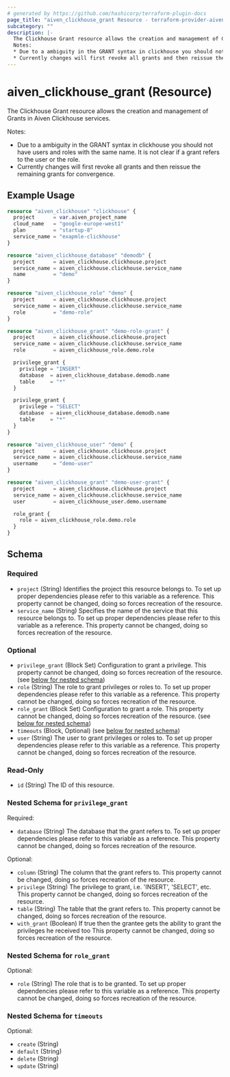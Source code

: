```yaml
---
# generated by https://github.com/hashicorp/terraform-plugin-docs
page_title: "aiven_clickhouse_grant Resource - terraform-provider-aiven"
subcategory: ""
description: |-
  The Clickhouse Grant resource allows the creation and management of Grants in Aiven Clickhouse services.
  Notes:
  * Due to a ambiguity in the GRANT syntax in clickhouse you should not have users and roles with the same name. It is not clear if a grant refers to the user or the role.
  * Currently changes will first revoke all grants and then reissue the remaining grants for convergence.
---
```


# aiven_clickhouse_grant (Resource)

The Clickhouse Grant resource allows the creation and management of Grants in Aiven Clickhouse services.

Notes:
* Due to a ambiguity in the GRANT syntax in clickhouse you should not have users and roles with the same name. It is not clear if a grant refers to the user or the role.
* Currently changes will first revoke all grants and then reissue the remaining grants for convergence.

## Example Usage

```terraform
resource "aiven_clickhouse" "clickhouse" {
  project      = var.aiven_project_name
  cloud_name   = "google-europe-west1"
  plan         = "startup-8"
  service_name = "exapmle-clickhouse"
}

resource "aiven_clickhouse_database" "demodb" {
  project      = aiven_clickhouse.clickhouse.project
  service_name = aiven_clickhouse.clickhouse.service_name
  name         = "demo"
}

resource "aiven_clickhouse_role" "demo" {
  project      = aiven_clickhouse.clickhouse.project
  service_name = aiven_clickhouse.clickhouse.service_name
  role         = "demo-role"
}

resource "aiven_clickhouse_grant" "demo-role-grant" {
  project      = aiven_clickhouse.clickhouse.project
  service_name = aiven_clickhouse.clickhouse.service_name
  role         = aiven_clickhouse_role.demo.role

  privilege_grant {
    privilege = "INSERT"
    database  = aiven_clickhouse_database.demodb.name
    table     = "*"
  }

  privilege_grant {
    privilege = "SELECT"
    database  = aiven_clickhouse_database.demodb.name
    table     = "*"
  }
}

resource "aiven_clickhouse_user" "demo" {
  project      = aiven_clickhouse.clickhouse.project
  service_name = aiven_clickhouse.clickhouse.service_name
  username     = "demo-user"
}

resource "aiven_clickhouse_grant" "demo-user-grant" {
  project      = aiven_clickhouse.clickhouse.project
  service_name = aiven_clickhouse.clickhouse.service_name
  user         = aiven_clickhouse_user.demo.username

  role_grant {
    role = aiven_clickhouse_role.demo.role
  }
}
```

<!-- schema generated by tfplugindocs -->
## Schema

### Required

- `project` (String) Identifies the project this resource belongs to. To set up proper dependencies please refer to this variable as a reference. This property cannot be changed, doing so forces recreation of the resource.
- `service_name` (String) Specifies the name of the service that this resource belongs to. To set up proper dependencies please refer to this variable as a reference. This property cannot be changed, doing so forces recreation of the resource.

### Optional

- `privilege_grant` (Block Set) Configuration to grant a privilege. This property cannot be changed, doing so forces recreation of the resource. (see [below for nested schema](#nestedblock--privilege_grant))
- `role` (String) The role to grant privileges or roles to. To set up proper dependencies please refer to this variable as a reference. This property cannot be changed, doing so forces recreation of the resource.
- `role_grant` (Block Set) Configuration to grant a role. This property cannot be changed, doing so forces recreation of the resource. (see [below for nested schema](#nestedblock--role_grant))
- `timeouts` (Block, Optional) (see [below for nested schema](#nestedblock--timeouts))
- `user` (String) The user to grant privileges or roles to. To set up proper dependencies please refer to this variable as a reference. This property cannot be changed, doing so forces recreation of the resource.

### Read-Only

- `id` (String) The ID of this resource.

<a id="nestedblock--privilege_grant"></a>
### Nested Schema for `privilege_grant`

Required:

- `database` (String) The database that the grant refers to. To set up proper dependencies please refer to this variable as a reference. This property cannot be changed, doing so forces recreation of the resource.

Optional:

- `column` (String) The column that the grant refers to. This property cannot be changed, doing so forces recreation of the resource.
- `privilege` (String) The privilege to grant, i.e. 'INSERT', 'SELECT', etc. This property cannot be changed, doing so forces recreation of the resource.
- `table` (String) The table that the grant refers to. This property cannot be changed, doing so forces recreation of the resource.
- `with_grant` (Boolean) If true then the grantee gets the ability to grant the privileges he received too This property cannot be changed, doing so forces recreation of the resource.


<a id="nestedblock--role_grant"></a>
### Nested Schema for `role_grant`

Optional:

- `role` (String) The role that is to be granted. To set up proper dependencies please refer to this variable as a reference. This property cannot be changed, doing so forces recreation of the resource.


<a id="nestedblock--timeouts"></a>
### Nested Schema for `timeouts`

Optional:

- `create` (String)
- `default` (String)
- `delete` (String)
- `update` (String)


